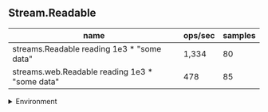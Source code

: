 ## Stream.Readable

|name|ops/sec|samples|
|-|-|-|
|streams.Readable reading 1e3 * "some data"|1,334|80|
|streams.web.Readable reading 1e3 * "some data"|478|85|


<details>
<summary>Environment</summary>

* __Machine:__ linux x64 | 2 vCPUs | 6.8GB Mem
* __Run:__ Tue Oct 24 2023 17:42:40 GMT+0000 (Coordinated Universal Time)
</details>

<!--
{"environment":{"platform":"linux","arch":"x64","cpus":2,"totalMemory":6.7597503662109375},"benchmarks":[{"name":"streams.Readable reading 1e3 * \"some data\"","opsSec":1334.3283004047719,"samples":3},{"name":"streams.web.Readable reading 1e3 * \"some data\"","opsSec":478.0548835611762,"samples":5}]}-->
